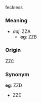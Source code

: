 feckless
### Meaning
+ _adj_: ZZA
    + __eg__: ZZB

### Origin

ZZC

### Synonym

__eg__: ZZD

+ ZZE


